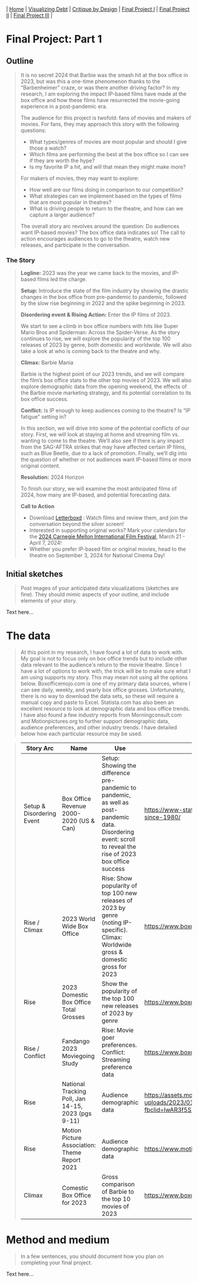 | [Home](https://kcufford.github.io/portfolio/) | [Visualizing Debt](visualizing-government-debt) | [Critique by Design](critique-by-design) | [Final Project I](final-project-part-one) | [Final Project II](final-project-part-two) | [Final Project III](final-project-part-three) |


# Final Project: Part 1

## Outline
> It is no secret 2024 that Barbie was the smash hit at the box office in 2023, but was this a one-time phenomenon thanks to the “Barbenheimer” craze, or was there another driving factor? In my research, I am exploring the impact IP-based films have made at the box office and how these films have resurrected the movie-going experience in a post-pandemic era.
>
> The audience for this project is twofold: fans of movies and makers of movies.  For fans, they may approach this story with the following questions:
> 
> - What types/genres of movies are most popular and should I give those a watch?
> -	Which films are performing the best at the box office so I can see if they are worth the hype?
> -	Is my favorite IP a hit, and will that mean they might make more?
>
> For makers of movies, they may want to explore:
>
> - How well are our films doing in comparison to our competition?
> - What strategies can we implement based on the types of films that are most popular in theatres?
> -	What is driving people to return to the theatre, and how can we capture a larger audience?
>
> The overall story arc revolves around the question: Do audiences want IP-based movies? The box office data indicates so! The call to action encourages audiences to go to the theatre, watch new releases, and participate in the conversation.

### The Story
> **Logline:** 2023 was the year we came back to the movies, and IP-based films led the charge.
>
> **Setup:** Introduce the state of the film industry by showing the drastic changes in the box office from pre-pandemic to pandemic, followed by the slow rise beginning in 2022 and the spike beginning in 2023.
> 
> **Disordering event & Rising Action:** Enter the IP films of 2023.
> 
>We start to see a climb in box office numbers with hits like Super Mario Bros and Spiderman: Across the Spider-Verse. As the story continues to rise, we will explore the popularity of the top 100 releases of 2023 by genre, both domestic and worldwide.  We will also take a look at who is coming back to the theatre and why.
> 
> **Climax:** Barbie Mania
>
> Barbie is the highest point of our 2023 trends, and we will compare the film’s box office stats to the other top movies of 2023. We will also explore demographic data from the opening weekend, the effects of the Barbie movie marketing strategy, and its potential correlation to its box office success.
>
> **Conflict:** Is IP enough to keep audiences coming to the theatre? Is “IP fatigue” setting in?
>
> In this section, we will drive into some of the potential conflicts of our story.  First, we will look at staying at home and streaming film vs. wanting to come to the theatre. We’ll also see if there is any impact from the SAG-AFTRA strikes that may have affected certain IP films, such as Blue Beetle, due to a lack of promotion. Finally, we’ll dig into the question of whether or not audiences want IP-based films or more original content.
>
> **Resolution:** 2024 Horizon
>
> To finish our story, we will examine the most anticipated films of 2024, how many are IP-based, and potential forecasting data.
>
> **Call to Action**
>
> - Download [Letterboxd](https://letterboxd.com/) : Watch films and review them, and join the conversation beyond the silver screen!
> - Interested in supporting original works?  Mark your calendars for the [2024 Carnegie Mellon International Film Festival](https://www.cmuiff.com/),  March 21 - April 7, 2024!
>  - Whether you prefer IP-based film or original movies, head to the theatre on September 3, 2024 for National Cinema Day!



## Initial sketches
> Post images of your anticipated data visualizations (sketches are fine). They should mimic aspects of your outline, and include elements of your story.  

Text here...

# The data
> At this point in my research, I have found a lot of data to work with. My goal is not to focus only on box office trends but to include other data relevant to the audience's return to the movie theatre. Since I have a lot of options to work with, the trick will be to make sure what I am using supports my story. This may mean not using all the options below.  Boxofficemojo.com is one of my primary data sources, where I can see daily, weekly, and yearly box office grosses. Unfortunately, there is no way to download the data sets, so these will require a manual copy and paste to Excel.  Statista.com has also been an excellent resource to look at demographic data and box office trends.  I have also found a few industry reports from Morningconsult.com and Motionpictures.org to further support demographic data, audience preferences, and other industry trends. I have detailed below how each particular resource may be used. 

>
> | Story Arc | Name | Use | Link |
> |------|-----|-------------|-------------|
> |   Setup & Disordering Event  |  Box Office Revenue 2000-2020 (US & Can)   |  Setup: Showing the difference pre-pandemic to pandemic, as well as post-pandemic data. Disordering event: scroll to reveal the rise of 2023 box office success | https://www-statista-com.cmu.idm.oclc.org/statistics/187069/north-american-box-office-gross-revenue-since-1980/           |
> | Rise / Climax      |  2023 World Wide Box Office   |  Rise: Show popularity of top 100 new releases of 2023 by genre (noting IP-specific).  Climax: Worldwide gross & domestic gross for 2023           | https://www.boxofficemojo.com/year/world/2023/?sort=rank&sortDir=asc&ref_=bo_ydw__resort#table            |
> |  Rise    | 2023 Domestic Box Office Total Grosses   | Show the popularity of the top 100 new releases of 2023 by genre            | https://www.boxofficemojo.com/year/2023/?grossesOption=totalGrosses             |
>| Rise / Conflict | Fandango 2023 Moviegoing Study | Rise: Movie goer preferences. Conflict: Streaming preference data | https://www.boxofficepro.com/wp-content/uploads/2023/04/Fandango-2023-Moviegoing-Study.pdf |
>| Rise | National Tracking Poll, Jan 14-15, 2023 (pgs 9-11) | Audience demographic data | https://assets.morningconsult.com/wp-uploads/2023/01/23105341/2301077_crosstabs_MC_ENTERTAINMENT_FAVORITE_DIRECTORS_Adults.pdf?fbclid=IwAR3f5SD7jeqJ2txakDVkyGUfvtm0OcuRtT0s1BGtlWsoJvOJH1VwGFqTQ0w\|
>| Rise | Motion Picture Association: Theme Report 2021 | Audience demographic data | https://www.motionpictures.org/wp-content/uploads/2022/03/MPA-2021-THEME-Report-FINAL.pdf |
>| Climax | Comestic Box Office for 2023 | Gross comparison of Barbie to the top 10 movies of 2023 | https://www.boxofficemojo.com/year/2023/?ref_=bo_yl_table_2 |

# Method and medium
> In a few sentences, you should document how you plan on completing your final project. 

Text here...
